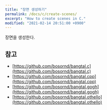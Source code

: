 ```yaml
---
title: "장면 생성하기"
permalink: /docs/c/create-scenes/
excerpt: "How to create scenes in C."
modified: "2021-02-14 20:51:00 +0900"
---
```

장면을 생성한다.


## 참고
- [https://github.com/bosornd/bangtal.c](https://github.com/bosornd/bangtal.c)
- [https://github.com/bosornd/bangtal.cpp](https://github.com/bosornd/bangtal.cpp)
- [https://github.com/bosornd/bangtal.gogh](https://github.com/bosornd/bangtal.gogh)
- [https://github.com/bosornd/bangtal.othello](https://github.com/bosornd/bangtal.othello)
